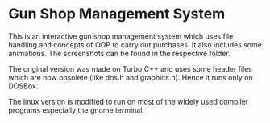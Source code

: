 # Gun Shop Management System
This is an interactive gun shop management system which uses file handling and concepts of OOP to carry out purchases.
It also includes some animations.
The screenshots can be found in the respective folder.

The original version was made on Turbo C++ and uses some header files which are now obsolete (like dos.h and graphics.h).
Hence it runs only on DOSBox.

The linux version is modified to run on most of the widely used compiler programs especially the gnome terminal.
